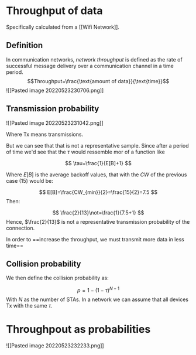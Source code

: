 # Throughput of data
Specifically calculated from a [[Wifi Network]].

## Definition
In communication networks, *network throughput* is defined as the rate of successful message delivery over a communication channel in a time period.
$$Throughput=\frac{\text{amount of data}}{\text{time}}$$
![[Pasted image 20220523230706.png]]


## Transmission probability
![[Pasted image 20220523231042.png]]

Where Tx means transmissions. 

But we can see that that is not a representative sample. Since after a period of time we'd see that the $\tau$ would ressemble mor of a function like

$$
\tau=\frac{1}{E[B]+1}
$$

Where $E[B]$ is the average backoff values, that with the $CW$ of the previous case ($15$) would be:

$$
E[B]=\frac{CW_{min}}{2}=\frac{15}{2}=7.5
$$
Then:

$$
\frac{2}{13}\not=\frac{1}{7.5+1}
$$
Hence, $\frac{2}{13}$ is not a representative transmission probability of the connection.

In order to ==increase the throughput, we must transmit more data in less time== 

## Collision probability 
We then define the collision probability as:

$$
p=1-(1-\tau)^{N-1}
$$
With $N$ as the number of STAs.
In a network we can assume that all devices Tx with the same $\tau$.

# Throughpout as probabilities
![[Pasted image 20220523232233.png]]
